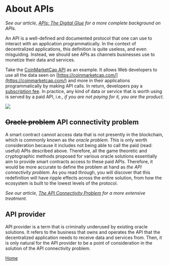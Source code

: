 # About APIs

_See our article,_ [_APIs: The Digital Glue_](https://medium.com/api3/apis-the-digital-glue-7ac87566e773) _for a more complete background on APIs._

An API is a well-defined and documented protocol that one can use to interact with an application programmatically. In the context of decentralized applications, this definition is quite useless, and even misguiding. Instead, we should see APIs as channels businesses use to monetize their data and services.

Take the [CoinMarketCap API](https://coinmarketcap.com/api/) as an example. It allows Web developers to use all the data seen on [https://coinmarketcap.com/](https://coinmarketcap.com/) and more in their applications programmatically by making API calls. In return, developers pay a [subscription fee](https://coinmarketcap.com/api/pricing/). In practice, any kind of data or service that is worth using is served by a paid API, i.e., _if you are not paying for it, you are the product_.

![](https://github.com/clc-group/api3-docs/raw/master/figures/coinmarketcap.png)

## ~~Oracle problem~~ API connectivity problem

A smart contract cannot access data that is not presently in the blockchain, which is commonly known as _the oracle problem_. This is only worth consideration because it includes not being able to call the paid \(read: useful\) APIs described above. Therefore, all the game theoretic and cryptographic methods proposed for various oracle solutions essentially aim to provide smart contracts access to these paid APIs. Therefore, it would be more accurate to define the problem at hand as _the API connectivity problem_. As you read through, you will discover that this redefinition will have ripple effects across the entire solution, from how the ecosystem is built to the lowest levels of the protocol.

_See our article,_ [_The API Connectivity Problem_](https://medium.com/api3/the-api-connectivity-problem-bd7fa0420636) _for a more extensive treatment._

## API provider

API provider is a term that is criminally underused by existing oracle solutions. It refers to the business that owns and operates the API that the decentralized application needs to receive data and services from. Then, it is only natural for the API provider to be a point of consideration in the solution of the API connectivity problem.

[Home](/README.md#fundamentals)

